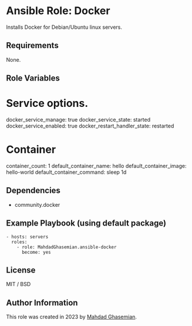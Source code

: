 # Ansible Role: Docker

Installs Docker for Debian/Ubuntu linux servers.

## Requirements

None.

## Role Variables

# Service options.
docker_service_manage: true
docker_service_state: started
docker_service_enabled: true
docker_restart_handler_state: restarted

# Container
container_count: 1
default_container_name: hello
default_container_image: hello-world
default_container_command: sleep 1d

## Dependencies

- community.docker

## Example Playbook (using default package)

    - hosts: servers
      roles:
        - role: MahdadGhasemian.ansible-docker
          become: yes

## License

MIT / BSD

## Author Information

This role was created in 2023 by [Mahdad Ghasemian](https://mahdad.me/).